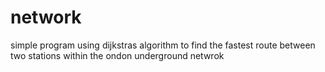 # network
simple program using dijkstras algorithm to find the fastest route between two stations within the ondon underground netwrok

